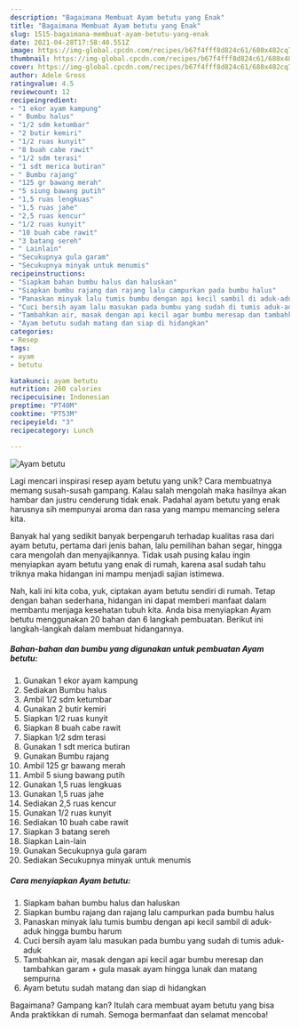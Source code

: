 ```yaml
---
description: "Bagaimana Membuat Ayam betutu yang Enak"
title: "Bagaimana Membuat Ayam betutu yang Enak"
slug: 1515-bagaimana-membuat-ayam-betutu-yang-enak
date: 2021-04-28T17:58:40.551Z
image: https://img-global.cpcdn.com/recipes/b67f4fff8d824c61/680x482cq70/ayam-betutu-foto-resep-utama.jpg
thumbnail: https://img-global.cpcdn.com/recipes/b67f4fff8d824c61/680x482cq70/ayam-betutu-foto-resep-utama.jpg
cover: https://img-global.cpcdn.com/recipes/b67f4fff8d824c61/680x482cq70/ayam-betutu-foto-resep-utama.jpg
author: Adele Gross
ratingvalue: 4.5
reviewcount: 12
recipeingredient:
- "1 ekor ayam kampung"
- " Bumbu halus"
- "1/2 sdm ketumbar"
- "2 butir kemiri"
- "1/2 ruas kunyit"
- "8 buah cabe rawit"
- "1/2 sdm terasi"
- "1 sdt merica butiran"
- " Bumbu rajang"
- "125 gr bawang merah"
- "5 siung bawang putih"
- "1,5 ruas lengkuas"
- "1,5 ruas jahe"
- "2,5 ruas kencur"
- "1/2 ruas kunyit"
- "10 buah cabe rawit"
- "3 batang sereh"
- " Lainlain"
- "Secukupnya gula garam"
- "Secukupnya minyak untuk menumis"
recipeinstructions:
- "Siapkam bahan bumbu halus dan haluskan"
- "Siapkan bumbu rajang dan rajang lalu campurkan pada bumbu halus"
- "Panaskan minyak lalu tumis bumbu dengan api kecil sambil di aduk-aduk hingga bumbu harum"
- "Cuci bersih ayam lalu masukan pada bumbu yang sudah di tumis aduk-aduk"
- "Tambahkan air, masak dengan api kecil agar bumbu meresap dan tambahkan garam + gula masak ayam hingga lunak dan matang sempurna"
- "Ayam betutu sudah matang dan siap di hidangkan"
categories:
- Resep
tags:
- ayam
- betutu

katakunci: ayam betutu 
nutrition: 260 calories
recipecuisine: Indonesian
preptime: "PT40M"
cooktime: "PT53M"
recipeyield: "3"
recipecategory: Lunch

---
```



![Ayam betutu](https://img-global.cpcdn.com/recipes/b67f4fff8d824c61/680x482cq70/ayam-betutu-foto-resep-utama.jpg)

Lagi mencari inspirasi resep ayam betutu yang unik? Cara membuatnya memang susah-susah gampang. Kalau salah mengolah maka hasilnya akan hambar dan justru cenderung tidak enak. Padahal ayam betutu yang enak harusnya sih mempunyai aroma dan rasa yang mampu memancing selera kita.

Banyak hal yang sedikit banyak berpengaruh terhadap kualitas rasa dari ayam betutu, pertama dari jenis bahan, lalu pemilihan bahan segar, hingga cara mengolah dan menyajikannya. Tidak usah pusing kalau ingin menyiapkan ayam betutu yang enak di rumah, karena asal sudah tahu triknya maka hidangan ini mampu menjadi sajian istimewa.




Nah, kali ini kita coba, yuk, ciptakan ayam betutu sendiri di rumah. Tetap dengan bahan sederhana, hidangan ini dapat memberi manfaat dalam membantu menjaga kesehatan tubuh kita. Anda bisa menyiapkan Ayam betutu menggunakan 20 bahan dan 6 langkah pembuatan. Berikut ini langkah-langkah dalam membuat hidangannya.

<!--inarticleads1-->

##### Bahan-bahan dan bumbu yang digunakan untuk pembuatan Ayam betutu:

1. Gunakan 1 ekor ayam kampung
1. Sediakan  Bumbu halus
1. Ambil 1/2 sdm ketumbar
1. Gunakan 2 butir kemiri
1. Siapkan 1/2 ruas kunyit
1. Siapkan 8 buah cabe rawit
1. Siapkan 1/2 sdm terasi
1. Gunakan 1 sdt merica butiran
1. Gunakan  Bumbu rajang
1. Ambil 125 gr bawang merah
1. Ambil 5 siung bawang putih
1. Gunakan 1,5 ruas lengkuas
1. Gunakan 1,5 ruas jahe
1. Sediakan 2,5 ruas kencur
1. Gunakan 1/2 ruas kunyit
1. Sediakan 10 buah cabe rawit
1. Siapkan 3 batang sereh
1. Siapkan  Lain-lain
1. Gunakan Secukupnya gula garam
1. Sediakan Secukupnya minyak untuk menumis




<!--inarticleads2-->

##### Cara menyiapkan Ayam betutu:

1. Siapkam bahan bumbu halus dan haluskan
1. Siapkan bumbu rajang dan rajang lalu campurkan pada bumbu halus
1. Panaskan minyak lalu tumis bumbu dengan api kecil sambil di aduk-aduk hingga bumbu harum
1. Cuci bersih ayam lalu masukan pada bumbu yang sudah di tumis aduk-aduk
1. Tambahkan air, masak dengan api kecil agar bumbu meresap dan tambahkan garam + gula masak ayam hingga lunak dan matang sempurna
1. Ayam betutu sudah matang dan siap di hidangkan




Bagaimana? Gampang kan? Itulah cara membuat ayam betutu yang bisa Anda praktikkan di rumah. Semoga bermanfaat dan selamat mencoba!
